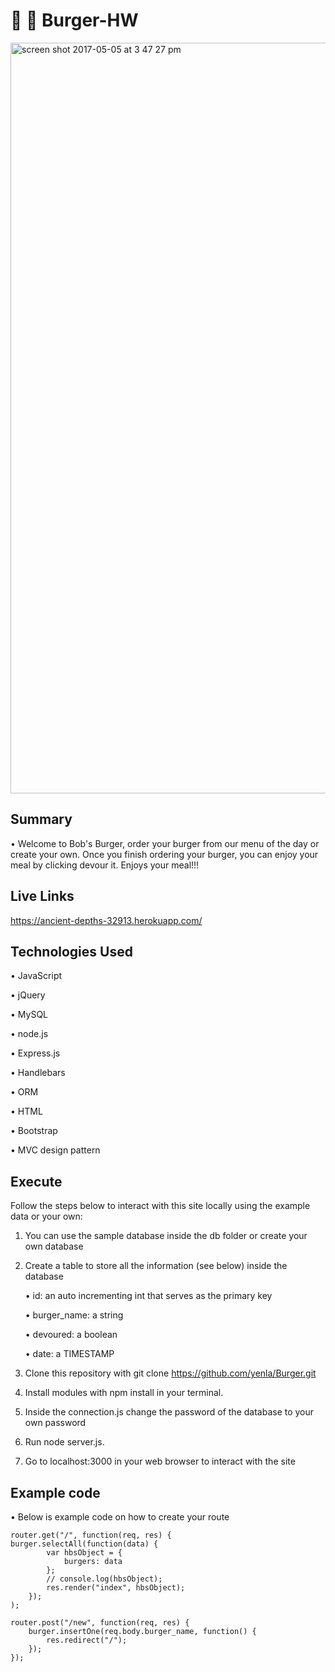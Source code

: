 # :hamburger: :fries: Burger-HW

<img width="1201" alt="screen shot 2017-05-05 at 3 47 27 pm" src="https://cloud.githubusercontent.com/assets/9157149/25767620/fe8783e0-31af-11e7-8f3c-902dc374a65d.png">

## Summary

• Welcome to Bob's Burger, order your burger from our menu of the day or create your own. Once you finish ordering your burger, you can enjoy your meal by clicking devour it. Enjoys your meal!!!

## Live Links

https://ancient-depths-32913.herokuapp.com/

## Technologies Used

• JavaScript

• jQuery

• MySQL

• node.js

• Express.js

• Handlebars

• ORM

• HTML

• Bootstrap

• MVC design pattern

## Execute

Follow the steps below to interact with this site locally using the example data or your own:

1. You can use the sample database inside the db folder or create your own database

2. Create a table to store all the information (see below) inside the database

	• id: an auto incrementing int that serves as the primary key

	• burger_name: a string

	• devoured: a boolean

	• date: a TIMESTAMP

3. Clone this repository with git clone https://github.com/yenla/Burger.git 

4. Install modules with npm install in your terminal.

5. Inside the connection.js change the password of the database to your own password

6. Run node server.js.

4. Go to localhost:3000 in your web browser to interact with the site

## Example code

• Below is example code on how to create your route

	router.get("/", function(req, res) {
	burger.selectAll(function(data) {
			var hbsObject = {
				burgers: data
			};
			// console.log(hbsObject);
			res.render("index", hbsObject);
		});
	);

	router.post("/new", function(req, res) {
		burger.insertOne(req.body.burger_name, function() {
			res.redirect("/");
		});
	});	
